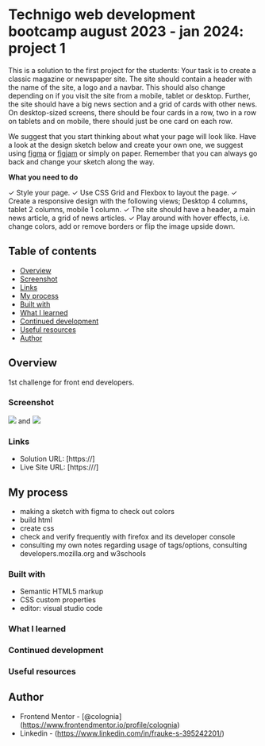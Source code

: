 # Technigo web development bootcamp august 2023 - jan 2024: project 1

This is a solution to the first project for the students:
Your task is to create a classic magazine or newspaper site. The site should contain a header with the name of the site, a logo and a navbar. This should also change depending on if you visit the site from a mobile, tablet or desktop. Further, the site should have a big news section and a grid of cards with other news. On desktop-sized screens, there should be four cards in a row, two in a row on tablets and on mobile, there should just be one card on each row.

We suggest that you start thinking about what your page will look like. Have a look at the design sketch below and create your own one, we suggest using [figma](https://figma.com) or [figjam](https://www.figma.com/figjam/) or simply on paper. Remember that you can always go back and change your sketch along the way.

**What you need to do**

✓ Style your page.
✓ Use CSS Grid and Flexbox to layout the page.
✓ Create a responsive design with the following views; Desktop 4 columns, tablet 2 columns, mobile 1 column.
✓ The site should have a header, a main news article, a grid of news articles.
✓ Play around with hover effects, i.e. change colors, add or remove borders or flip the image upside down.

## Table of contents

  - [Overview](#overview)
  - [Screenshot](#screenshot)
  - [Links](#links)
  - [My process](#my-process)
  - [Built with](#built-with)
  - [What I learned](#what-i-learned)
  - [Continued development](#continued-development)
  - [Useful resources](#useful-resources)
  - [Author](#author)

## Overview

1st challenge for front end developers.

### Screenshot

![](./solution_desktop.png) and ![](./solution_mobile.png)

### Links

- Solution URL: [https://]
- Live Site URL: [https:///]

## My process
- making a sketch with figma to check out colors
- build html
- create css
- check and verify frequently with firefox and its developer console
- consulting my own notes regarding usage of tags/options, consulting developers.mozilla.org and w3schools


### Built with

- Semantic HTML5 markup
- CSS custom properties
- editor: visual studio code

### What I learned



### Continued development



### Useful resources



## Author

- Frontend Mentor - [@colognia] (https://www.frontendmentor.io/profile/colognia)
- Linkedin - (https://www.linkedin.com/in/frauke-s-395242201/)

